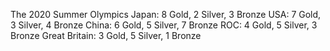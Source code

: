 The 2020 Summer Olympics 
Japan: 8 Gold, 2 Silver, 3 Bronze
USA: 7 Gold, 3 Silver, 4 Bronze
China: 6 Gold, 5 Silver, 7 Bronze
ROC: 4 Gold, 5 Silver, 3 Bronze
Great Britain: 3 Gold, 5 Silver, 1 Bronze



